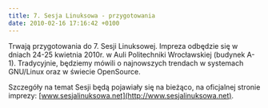 ```yaml
---
title: 7. Sesja Linuksowa - przygotowania
date: 2010-02-16 17:16:42 +0100
---
```

Trwają przygotowania do 7. Sesji Linuksowej. Impreza odbędzie się w dniach 24-25 kwietnia 2010r. w Auli Politechniki Wrocławskiej (budynek A-1). Tradycyjnie, będziemy mówili o najnowszych trendach w systemach GNU/Linux oraz w świecie OpenSource.

Szczegóły na temat Sesji będą pojawiały się na bieżąco, na oficjalnej stronie imprezy: [www.sesjalinuksowa.net](http://www.sesjalinuksowa.net).

